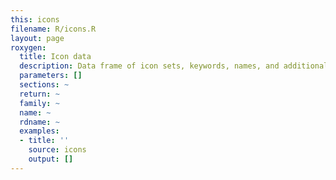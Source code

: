 ```yaml
---
this: icons
filename: R/icons.R
layout: page
roxygen:
  title: Icon data
  description: Data frame of icon sets, keywords, names, and additional meta information.
  parameters: []
  sections: ~
  return: ~
  family: ~
  name: ~
  rdname: ~
  examples:
  - title: ''
    source: icons
    output: []
---
```

